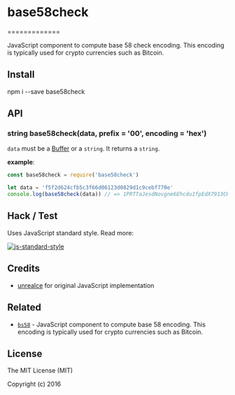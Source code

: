 # base58check
=============

JavaScript component to compute base 58 check encoding. This encoding is typically used for crypto currencies such as Bitcoin.

Install
-------

npm i --save base58check

API
---

### string base58check(data, prefix = '00', encoding = 'hex')

`data` must be a [Buffer](http://nodejs.org/api/buffer.html) or a `string`. It returns a `string`.

**example**:

```js
const base58check = require('base58check')

let data = 'f5f2d624cfb5c3f66d06123d0829d1c9cebf770e'
console.log(base58check(data)) // => 1PRTTaJesdNovgne6Ehcdu1fpEdX7913CK
```

Hack / Test
-----------

Uses JavaScript standard style. Read more:

[![js-standard-style](https://cdn.rawgit.com/feross/standard/master/badge.svg)](https://github.com/feross/standard)

Credits
-------
- [unrealce](https://github.com/wzbg) for original JavaScript implementation

Related
-------

- [`bs58`](https://www.npmjs.com/package/bs58) - JavaScript component to compute base 58 encoding. This encoding is typically used for crypto currencies such as Bitcoin.

License
-------

The MIT License (MIT)

Copyright (c) 2016